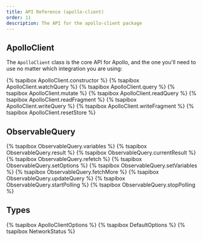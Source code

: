 ```yaml
---
title: API Reference (apollo-client)
order: 11
description: The API for the apollo-client package
---
```


<h2 id="apollo-client">ApolloClient</h2>

The `ApolloClient` class is the core API for Apollo, and the one you'll need to  use no matter which integration you are using:

{% tsapibox ApolloClient.constructor %}
{% tsapibox ApolloClient.watchQuery %}
{% tsapibox ApolloClient.query %}
{% tsapibox ApolloClient.mutate %}
{% tsapibox ApolloClient.readQuery %}
{% tsapibox ApolloClient.readFragment %}
{% tsapibox ApolloClient.writeQuery %}
{% tsapibox ApolloClient.writeFragment %}
{% tsapibox ApolloClient.resetStore %}

<h2 id="ObservableQuery">ObservableQuery</h2>

{% tsapibox ObservableQuery.variables %}
{% tsapibox ObservableQuery.result %}
{% tsapibox ObservableQuery.currentResult %}
{% tsapibox ObservableQuery.refetch %}
{% tsapibox ObservableQuery.setOptions %}
{% tsapibox ObservableQuery.setVariables %}
{% tsapibox ObservableQuery.fetchMore %}
{% tsapibox ObservableQuery.updateQuery %}
{% tsapibox ObservableQuery.startPolling %}
{% tsapibox ObservableQuery.stopPolling %}

<h2 id="types">Types</h2>

{% tsapibox ApolloClientOptions %}
{% tsapibox DefaultOptions %}
{% tsapibox NetworkStatus %}
